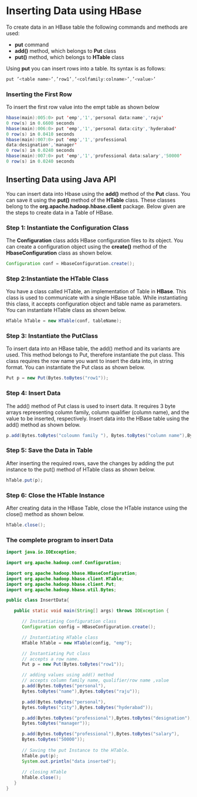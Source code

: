 # Inserting Data using HBase

To create data in an HBase table the following commands and methods are used:

* **put** command
* **add()** method, which belongs to **Put** class
* **put()** method, which belongs to **HTable** class

Using **put** you can insert rows into a table. Its syntax is as follows:

``` Java
put ’<table name>’,’row1’,’<colfamily:colname>’,’<value>’
```

### Inserting the First Row

To insert the first row value into the empt table as shown below

``` Java
hbase(main):005:0> put 'emp','1','personal data:name','raju'
0 row(s) in 0.6600 seconds
hbase(main):006:0> put 'emp','1','personal data:city','hyderabad'
0 row(s) in 0.0410 seconds
hbase(main):007:0> put 'emp','1','professional
data:designation','manager'
0 row(s) in 0.0240 seconds
hbase(main):007:0> put 'emp','1','professional data:salary','50000'
0 row(s) in 0.0240 seconds
```

## Inserting Data using Java API

You can insert data into Hbase using the **add()** method of the **Put** class. You can save it using the **put()** method of the 
**HTable** class. These classes belong to the **org.apache.hadoop.hbase.client** package. Below given are the steps to create data 
in a Table of HBase.

### Step 1: Instantiate the Configuration Class

The **Configuration** class adds HBase configuration files to its object. You can create a configuration object using the **create()** 
method of the **HbaseConfiguration** class as shown below.

``` Java
Configuration conf = HbaseConfiguration.create();
```

### Step 2:Instantiate the HTable Class

You have a class called HTable, an implementation of Table in **HBase**. This class is used to communicate with a single HBase 
table. While instantiating this class, it accepts configuration object and table name as parameters. You can instantiate HTable 
class as shown below.

``` Java
HTable hTable = new HTable(conf, tableName);
```

### Step 3: Instantiate the PutClass

To insert data into an HBase table, the add() method and its variants are used. This method belongs to Put, therefore instantiate 
the put class. This class requires the row name you want to insert the data into, in string format. You can instantiate the Put 
class as shown below.

``` Java
Put p = new Put(Bytes.toBytes("row1"));
```

### Step 4: Insert Data

The add() method of Put class is used to insert data. It requires 3 byte arrays representing column family, column qualifier 
(column name), and the value to be inserted, respectively. Insert data into the HBase table using the add() method as shown below.

``` Java
p.add(Bytes.toBytes("coloumn family "), Bytes.toBytes("column name"),Bytes.toBytes("value"));
```


### Step 5: Save the Data in Table

After inserting the required rows, save the changes by adding the put instance to the put() method of HTable class as shown below.

``` Java
hTable.put(p); 
```

### Step 6: Close the HTable Instance

After creating data in the HBase Table, close the HTable instance using the close() method as shown below.

``` Java
hTable.close(); 
```

### The complete program to insert Data

``` Java
import java.io.IOException;

import org.apache.hadoop.conf.Configuration;

import org.apache.hadoop.hbase.HBaseConfiguration;
import org.apache.hadoop.hbase.client.HTable;
import org.apache.hadoop.hbase.client.Put;
import org.apache.hadoop.hbase.util.Bytes;

public class InsertData{

   public static void main(String[] args) throws IOException {

      // Instantiating Configuration class
      Configuration config = HBaseConfiguration.create();

      // Instantiating HTable class
      HTable hTable = new HTable(config, "emp");

      // Instantiating Put class
      // accepts a row name.
      Put p = new Put(Bytes.toBytes("row1")); 

      // adding values using add() method
      // accepts column family name, qualifier/row name ,value
      p.add(Bytes.toBytes("personal"),
      Bytes.toBytes("name"),Bytes.toBytes("raju"));

      p.add(Bytes.toBytes("personal"),
      Bytes.toBytes("city"),Bytes.toBytes("hyderabad"));

      p.add(Bytes.toBytes("professional"),Bytes.toBytes("designation"),
      Bytes.toBytes("manager"));

      p.add(Bytes.toBytes("professional"),Bytes.toBytes("salary"),
      Bytes.toBytes("50000"));
      
      // Saving the put Instance to the HTable.
      hTable.put(p);
      System.out.println("data inserted");
      
      // closing HTable
      hTable.close();
   }
}
```

